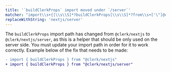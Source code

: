 ```yaml
---
title: '`buildClerkProps` import moved under `/server`'
matcher: "import\\s+{[\\s\\S]*?buildClerkProps[\\s\\S]*?from\\s+['\"]@clerk\\/(nextjs)[\\s\\S]*?['\"]"
replaceWithString: 'nextjs/server'
---
```


The `buildClerkProps` import path has changed from `@clerk/nextjs` to `@clerk/nextjs/server`, as this is a helper that should be only used on the server side. You must update your import path in order for it to work correctly. Example below of the fix that needs to be made:

```diff
- import { buildClerkProps } from "@clerk/nextjs"
+ import { buildClerkProps } from "@clerk/nextjs/server"
```

